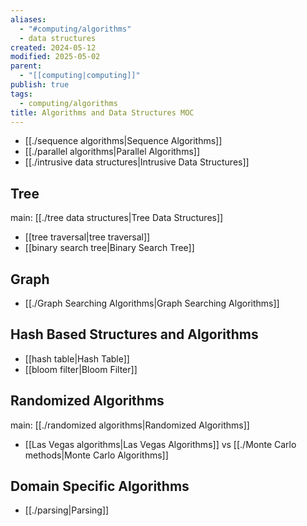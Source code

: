 ```yaml
---
aliases:
  - "#computing/algorithms"
  - data structures
created: 2024-05-12
modified: 2025-05-02
parent:
  - "[[computing|computing]]"
publish: true
tags:
  - computing/algorithms
title: Algorithms and Data Structures MOC
---
```

- [[./sequence algorithms|Sequence Algorithms]]
- [[./parallel algorithms|Parallel Algorithms]]
- [[./intrusive data structures|Intrusive Data Structures]]

## Tree
main: [[./tree data structures|Tree Data Structures]]
- [[tree traversal|tree traversal]]
- [[binary search tree|Binary Search Tree]]

## Graph
- [[./Graph Searching Algorithms|Graph Searching Algorithms]]

## Hash Based Structures and Algorithms
- [[hash table|Hash Table]]
- [[bloom filter|Bloom Filter]]

## Randomized Algorithms
main: [[./randomized algorithms|Randomized Algorithms]]
- [[Las Vegas algorithms|Las Vegas Algorithms]] vs [[./Monte Carlo methods|Monte Carlo Algorithms]]

## Domain Specific Algorithms
- [[./parsing|Parsing]]